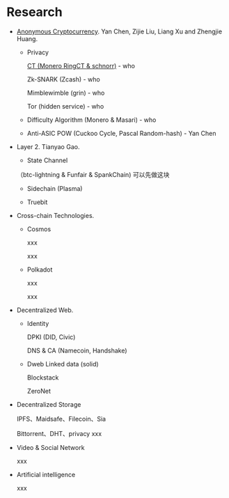 # Research


- [Anonymous Cryptocurrency](./anonymous-cryptocurrency). Yan Chen, Zijie Liu, Liang Xu and Zhengjie Huang.
  * Privacy
  
    [CT (Monero RingCT & schnorr)](./anonymous-cryptocurrency/xx) - who
  
    Zk-SNARK (Zcash) - who 
  
    Mimblewimble (grin) - who
  
    Tor (hidden service) - who

  * Difficulty Algorithm (Monero & Masari) - who 
 
  * Anti-ASIC POW (Cuckoo Cycle, Pascal Random-hash) - Yan Chen
 

- Layer 2. Tianyao Gao.
  * State Channel 
  
   （btc-lightning & Funfair & SpankChain)  可以先做这块
  
  * Sidechain (Plasma)

  * Truebit

- Cross-chain Technologies.
  * Cosmos
  
    xxx
    
    xxx
  * Polkadot
  
    xxx
    
    xxx

- Decentralized Web.
  * Identity
  
    DPKI (DID, Civic)
    
    DNS & CA (Namecoin, Handshake)
    
  * Dweb
    Linked data (solid)
    
    Blockstack
    
    ZeroNet

 
- Decentralized Storage

    IPFS、Maidsafe、Filecoin、Sia
    
    Bittorrent、DHT、privacy xxx
  
- Video & Social Network

  xxx

- Artificial intelligence

  xxx
